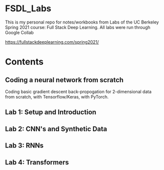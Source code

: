 # FSDL_Labs
This is my personal repo for notes/workbooks from Labs of the UC Berkeley Spring 2021 course: Full Stack Deep Learning. All labs were run through Google Collab

https://fullstackdeeplearning.com/spring2021/

# Contents
## Coding a neural network from scratch
Coding basic gradient descent back-propogation for 2-dimensional data from scratch, with Tensorflow/Keras, with PyTorch.

## Lab 1: Setup and Introduction
## Lab 2: CNN's and Synthetic Data
## Lab 3: RNNs
## Lab 4: Transformers
